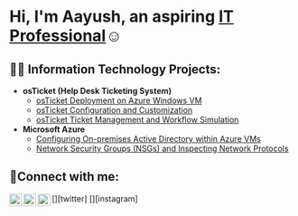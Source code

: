 <h1>Hi, I'm Aayush, an aspiring <a href="https://www.linkedin.com/in/aayush-ghimire-27a741232/">IT Professional</a>☺</h1>

<h2>👨‍💻 Information Technology Projects:</h2>

- <b>osTicket (Help Desk Ticketing System)</b>
  - [osTicket Deployment on Azure Windows VM](https://github.com/aghimire2025/osticket-prereqs)
  - [osTicket Configuration and Customization](https://github.com/aghimire2025/post-install-config)
  - [osTicket Ticket Management and Workflow Simulation](https://github.com/aghimire2025/ticket-lifecycle)
- <b>Microsoft Azure</b>
  - [Configuring On-premises Active Directory within Azure VMs](https://github.com/aghimire2025/configure-ad)
  - [Network Security Groups (NSGs) and Inspecting Network Protocols](https://github.com/aghimire2025/azure-network-protocols)

<h2>🤳Connect with me:</h2>

[<img align="left" alt="Josh | Twitter" width="22px" src="https://cdn.jsdelivr.net/npm/simple-icons@v3/icons/twitter.svg" />][twitter]
[<img align="left" alt="Josh | LinkedIn" width="22px" src="https://cdn.jsdelivr.net/npm/simple-icons@v3/icons/linkedin.svg" />][linkedin]
[<img align="left" alt="Josh | Instagram" width="22px" src="https://cdn.jsdelivr.net/npm/simple-icons@v3/icons/instagram.svg" />][instagram]


[linkedin]: https://linkedin.com/in/Josh
